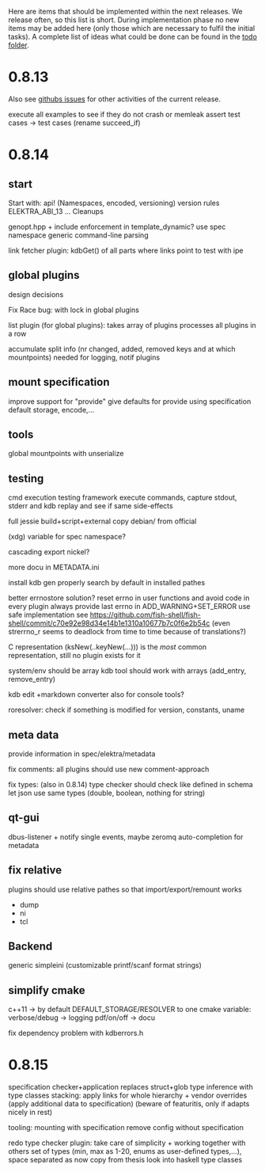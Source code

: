 Here are items that should be implemented within the next releases.
We release often, so this list is short.
During implementation phase no new items may be added here (only
those which are necessary to fulfil the initial tasks).
A complete list of ideas what could be done can be found in the
[todo folder](.).




# 0.8.13

Also see [githubs issues](http://git.libelektra.org/issues)
for other activities of the current release.

execute all examples to see if they do not crash or memleak
	assert test cases -> test cases (rename succeed_if)


# 0.8.14

## start

Start with:
	api! (Namespaces, encoded, versioning)
	version rules ELEKTRA_ABI_13 ...
	Cleanups

genopt.hpp + include enforcement in template_dynamic?
	use spec namespace
	generic command-line parsing

link fetcher plugin: kdbGet() of all parts where links point to
	test with ipe

## global plugins

design decisions

Fix Race bug: with lock in global plugins

list plugin (for global plugins): takes array of plugins
	processes all plugins in a row

accumulate split info (nr changed, added, removed keys and at which mountpoints)
needed for logging, notif plugins

## mount specification

improve support for "provide"
give defaults for provide using specification
default storage, encode,...

## tools

global mountpoints with unserialize

## testing

cmd execution testing framework
	execute commands, capture stdout, stderr and kdb
	replay and see if same side-effects

full jessie build+script+external
copy debian/ from official

(xdg) variable for spec namespace?

cascading export nickel?

more docu in METADATA.ini

install kdb gen properly
	search by default in installed pathes

better errnostore solution?
	reset errno in user functions and avoid code in every plugin
	always provide last errno in ADD_WARNING+SET_ERROR
	use safe implementation see
	https://github.com/fish-shell/fish-shell/commit/c70e92e98d34e14b1e1310a10677b7c0f6e2b54c
	(even strerrno_r seems to deadlock from time to time because of translations?)

C representation (ksNew(..keyNew(...))) is the *most* common representation, still no plugin
exists for it

system/env should be array
kdb tool should work with arrays (add_entry, remove_entry)

kdb edit
	+markdown converter also for console tools?

roresolver: check if something is modified
	for version, constants, uname

## meta data ##

provide information in spec/elektra/metadata

fix comments:
	all plugins should use new comment-approach

fix types: (also in 0.8.14)
	type checker should check like defined in schema
	let json use same types (double, boolean, nothing for string)

## qt-gui

dbus-listener + notify single events, maybe zeromq
auto-completion for metadata

## fix relative ##

plugins should use relative pathes so that import/export/remount works

- dump
- ni
- tcl

## Backend ##

generic simpleini (customizable printf/scanf format strings)

## simplify cmake ##

c++11 -> by default
DEFAULT_STORAGE/RESOLVER
to one cmake variable:
	verbose/debug -> logging
	pdf/on/off -> docu

fix dependency problem with kdberrors.h




# 0.8.15

specification checker+application
	replaces struct+glob
	type inference with type classes
	stacking: apply links for whole hierarchy
	+ vendor overrides (apply additional data to specification)
	(beware of featuritis, only if adapts nicely in rest)

tooling:
	mounting with specification
	remove config without specification

redo type checker plugin: take care of simplicity + working together with others
	set of types (min, max as 1-20, enums as user-defined types,...), space separated as now
	copy from thesis
	look into haskell type classes

